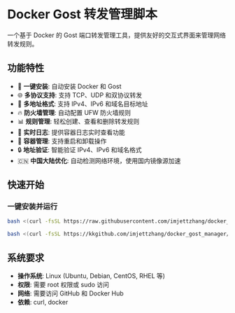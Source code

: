 # Docker Gost 转发管理脚本

一个基于 Docker 的 Gost 端口转发管理工具，提供友好的交互式界面来管理网络转发规则。

## 功能特性

- 🚀 **一键安装**: 自动安装 Docker 和 Gost
- 🌐 **多协议支持**: 支持 TCP、UDP 和双协议转发
- 📍 **多地址格式**: 支持 IPv4、IPv6 和域名目标地址
- 🔥 **防火墙管理**: 自动配置 UFW 防火墙规则
- 📊 **规则管理**: 轻松创建、查看和删除转发规则
- 📝 **实时日志**: 提供容器日志实时查看功能
- 🔄 **容器管理**: 支持重启和卸载操作
- 🔒 **地址验证**: 智能验证 IPv4、IPv6 和域名格式
- 🇨🇳 **中国大陆优化**: 自动检测网络环境，使用国内镜像源加速

## 快速开始

### 一键安装并运行

```bash
bash <(curl -fsSL https://raw.githubusercontent.com/imjettzhang/docker_gost_manager/main/quickstart.sh)
```
```bash
bash <(curl -fsSL https://kkgithub.com/imjettzhang/docker_gost_manager/main/quickstart.sh)
```

## 系统要求

- **操作系统**: Linux (Ubuntu, Debian, CentOS, RHEL 等)
- **权限**: 需要 root 权限或 sudo 访问
- **网络**: 需要访问 GitHub 和 Docker Hub
- **依赖**: curl, docker
